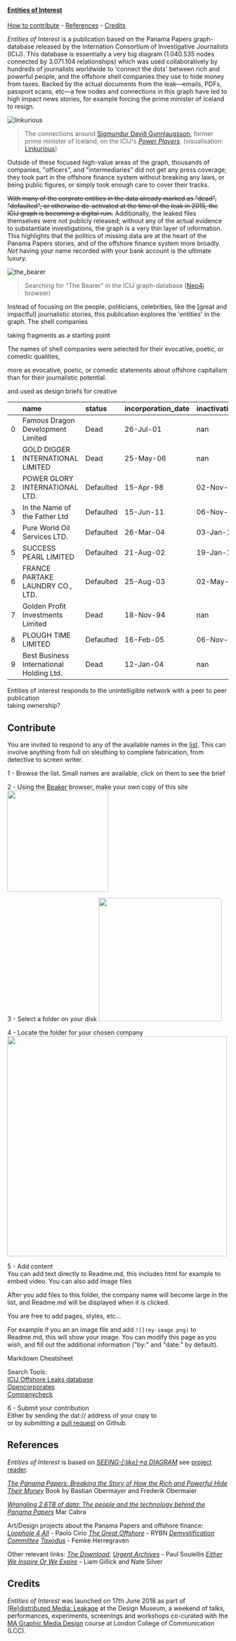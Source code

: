 <link rel="stylesheet" type="text/css" href="assets/style.css">

<style>
.markdown > p {
  font-size: 1.3em;
}

</style>

#### [Entities of Interest](dat://ca97942d5e76114979be762b9025eb4a3e1f8e7a04b7b17f620da439800fdbbc/list.html)

[How to contribute](#contribute)  - [References](#references) - [Credits](#credits)

_Entities of Interest_ is a publication based on the Panama Papers graph-database released by the Internation Consortium of Investigative Journalists (ICIJ). This database is essentially a very big diagram (1.040.535 nodes connected by 3.071.104 relationships) which was used collaboratively by hundreds of journalists worldwide to 'connect the dots' between rich and powerful people, and the offshore shell companies they use to hide money from taxes. Backed by the actual documents from the leak—emails, PDFs, passport scans, etc—a few nodes and connections in this graph have led to high impact news stories, for example forcing the prime minister of Iceland to resign.

![linkurious](assets/images/linkurious2.png)

>  The connections around [Sigmundur Davíð Gunnlaugsson](https://projects.icij.org/panama-papers/power-players/?lang=en#49), former prime minister of Iceland, on the ICIJ's [*Power Players*](https://projects.icij.org/panama-papers/power-players/). (visualisation: [Linkurious](https://linkurio.us/))

Outside of these focused high-value areas of the graph, thousands of companies, "officers", and "intermediaries" did not get any press coverage; they took part in the offshore finance system without breaking any laws, or being public figures, or simply took enough care to cover their tracks. 

~~With many of the corprate entities in the data already marked as "dead", "defaulted", or otherwise de-activated at the time of the leak in 2015, the ICIJ graph is becoming a digital ruin.~~ Additionally, the leaked files themselves were not publicly released; without any of the actual evidence to substantiate investigations, the graph is a very thin layer of information. This highlights that the politics of missing data are at the heart of the Panama Papers stories, and of the offshore finance system more broadly. *Not* having your name recorded with your bank account is the ultimate luxury.



![the_bearer](assets/images/the_bearer.png)

> Searching for "The Bearer" in the ICIJ graph-database ([Neo4j](https://neo4j.com/) browser)

Instead of focusing on the people, politicians, celebrities, like the [great and impactful] journalistic stories, this publication explores the 'entities' in the graph. The shell companies

taking fragments as a starting point 

The names of shell companies were selected for their evocative, poetic, or comedic qualities, 

more as evocative, poetic, or comedic statements about offshore capitalism than for their journalistic potential.

and used as design briefs for creative



|      | name                                     | status    | incorporation_date | inactivation_date |
| ---: | :--------------------------------------- | :-------- | :----------------- | :---------------- |
|    0 | Famous Dragon Development Limited        | Dead      | 26-Jul-01          | nan               |
|    1 | GOLD DIGGER INTERNATIONAL LIMITED        | Dead      | 25-May-06          | nan               |
|    2 | POWER GLORY INTERNATIONAL LTD.           | Defaulted | 15-Apr-98          | 02-Nov-01         |
|    3 | In the Name of the Father Ltd            | Defaulted | 15-Jun-11          | 06-Nov-15         |
|    4 | Pure World Oil Services LTD.             | Defaulted | 26-Mar-04          | 03-Jan-12         |
|    5 | SUCCESS PEARL LIMITED                    | Defaulted | 21-Aug-02          | 19-Jan-15         |
|    6 | FRANCE PARTAKE LAUNDRY CO., LTD.         | Defaulted | 25-Aug-03          | 02-May-08         |
|    7 | Golden Profit Investments Limited        | Dead      | 18-Nov-94          | nan               |
|    8 | PLOUGH TIME LIMITED                      | Defaulted | 16-Feb-05          | 06-Nov-08         |
|    9 | Best Business International Holding Ltd. | Dead      | 12-Jan-04          | nan               |



Entities of interest responds to the unintelligible network with a peer to peer publication  
taking ownership? 



## Contribute

You are invited to respond to any of the available names in the [list](list.html). This can involve anything from full on sleuthing to complete fabrication, from detective to screen writer.

1 - Browse the list. Small names are available, click on them to see the brief

2 - Using the [Beaker](https://beakerbrowser.com/) browser, make your own copy of this site
<img style="width:230px" src="assets/images/beaker-01.png">

3 - Select a folder on your disk
<img style="width:280px" src="assets/images/beaker-02.png">

4 - Locate the folder for your chosen company
<img style="width:500px" src="assets/images/contribution-files.png">

5 - Add content  
You can add text directly to Readme.md, this includes html for example to embed video. You can also add image files

After you add files to this folder, the company name will become large in the list, and Readme.md will be displayed when it is clicked.

You are free to add pages, styles, etc... 

For example if you an an image file and add `![](my-image.png)` to Readme.md, this will show your image. You can modify this page as you wish, and fill out the additional information ("by:" and "date:" by default).

Markdown Cheatsheet

Search Tools:  
[ICIJ Offshore Leaks database](https://offshoreleaks.icij.org/)  
[Opencorporates](https://opencorporates.com/)  
[Companycheck](https://companycheck.co.uk/)



6 - Submit your contribution  
Either by sending the dat:// address of your copy to  
or by submitting a [pull request](https://github.com/davidbenque/Entities-of-Interest/pulls) on Github.



## References

*Entities of Interest* is based on [*SEEING-[:like]->a DIAGRAM*](http://theairpump.davidbenque.com/seeing-like-a-diagram/)
see [project reader](https://www.are.na/david-benque-1509961916/seeing-like-a-diagram).

[*The Panama Papers: Breaking the Story of How the Rich and Powerful Hide Their Money*](https://www.frederikobermaier.com/panama-papers/)
Book by Bastian Obermayer and Frederik Obermaier

[*Wrangling 2.6TB of data: The people and the technology behind the Panama Papers*](https://www.icij.org/blog/2016/04/data-tech-team-icij/)
Mar Cabra

Art/Design projects about the Panama Papers and offshore finance:
[*Loophole 4 All*](https://paolocirio.net/work/loophole-for-all)  - Paolo Cirio
[*The Great Offshore*](http://rybn.org/thegreatoffshore/?ln=en&r=THE%20GREAT%20OFFSHORE) - RYBN
[*Demystification Committee*](https://demystification.co/mmittee/)
[*Taxodus*](http://femkeherregraven.net/taxodus/) -  Femke Herregraven

Other relevant links:
[*The Download*](http://rhizome.org/editorial/tag/the-download-2), [*Urgent Archives*](https://youtu.be/XZUJA66qjf8) - Paul Soulellis
[*Either We Inspire Or We Expire*](https://vimeo.com/129768618) - Liam Gillick and Nate Silver



## Credits

*Entities of Interest* was launched on 17th June 2018 as part of [(Re)distributed Media: Leakage](https://designmuseum.org/whats-on/talks-courses-and-workshops/redistributed-media-leakage) at the Design Museum, a weekend  of talks, performances, experiments, screenings and workshops  co-curated with the [MA Graphic Media Design](magmd.uk) course at London  College of Communication (LCC).
